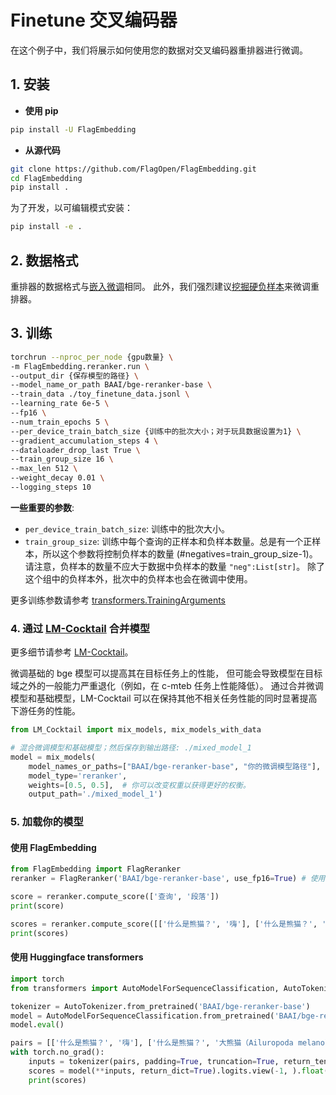  # Finetune 交叉编码器
在这个例子中，我们将展示如何使用您的数据对交叉编码器重排器进行微调。

## 1. 安装
* **使用 pip**
```bash
pip install -U FlagEmbedding
```

* **从源代码**
```bash
git clone https://github.com/FlagOpen/FlagEmbedding.git 
cd FlagEmbedding
pip install .
```
为了开发，以可编辑模式安装：
```bash
pip install -e .
```

## 2. 数据格式

重排器的数据格式与[嵌入微调](https://github.com/FlagOpen/FlagEmbedding/tree/master/examples/finetune#data-format)相同。 
此外，我们强烈建议[挖掘硬负样本](https://github.com/FlagOpen/FlagEmbedding/tree/master/examples/finetune#hard-negatives)来微调重排器。

## 3. 训练

```bash
torchrun --nproc_per_node {gpu数量} \
-m FlagEmbedding.reranker.run \
--output_dir {保存模型的路径} \
--model_name_or_path BAAI/bge-reranker-base \
--train_data ./toy_finetune_data.jsonl \
--learning_rate 6e-5 \
--fp16 \
--num_train_epochs 5 \
--per_device_train_batch_size {训练中的批次大小；对于玩具数据设置为1} \
--gradient_accumulation_steps 4 \
--dataloader_drop_last True \
--train_group_size 16 \
--max_len 512 \
--weight_decay 0.01 \
--logging_steps 10 
```

**一些重要的参数**:
- `per_device_train_batch_size`: 训练中的批次大小。
- `train_group_size`: 训练中每个查询的正样本和负样本数量。总是有一个正样本，所以这个参数将控制负样本的数量 (#negatives=train_group_size-1)。
请注意，负样本的数量不应大于数据中负样本的数量 `"neg":List[str]`。
除了这个组中的负样本外，批次中的负样本也会在微调中使用。

更多训练参数请参考 [transformers.TrainingArguments](https://huggingface.co/docs/transformers/main_classes/trainer#transformers.TrainingArguments) 

### 4. 通过 [LM-Cocktail](https://github.com/FlagOpen/FlagEmbedding/tree/master/LM_Cocktail) 合并模型

更多细节请参考 [LM-Cocktail](https://github.com/FlagOpen/FlagEmbedding/tree/master/LM_Cocktail)。

微调基础的 bge 模型可以提高其在目标任务上的性能，
但可能会导致模型在目标域之外的一般能力严重退化（例如，在 c-mteb 任务上性能降低）。
通过合并微调模型和基础模型，LM-Cocktail 可以在保持其他不相关任务性能的同时显著提高下游任务的性能。

```python
from LM_Cocktail import mix_models, mix_models_with_data

# 混合微调模型和基础模型；然后保存到输出路径: ./mixed_model_1
model = mix_models(
    model_names_or_paths=["BAAI/bge-reranker-base", "你的微调模型路径"], 
    model_type='reranker', 
    weights=[0.5, 0.5],  # 你可以改变权重以获得更好的权衡。
    output_path='./mixed_model_1')
```

### 5. 加载你的模型

#### 使用 FlagEmbedding

```python
from FlagEmbedding import FlagReranker
reranker = FlagReranker('BAAI/bge-reranker-base', use_fp16=True) # 使用 fp16 可以加速计算

score = reranker.compute_score(['查询', '段落'])
print(score)

scores = reranker.compute_score([['什么是熊猫？', '嗨'], ['什么是熊猫？', '大熊猫（Ailuropoda melanoleuca），有时被称为熊猫熊或简称熊猫，是一种仅在中国发现的熊科动物。']])
print(scores)
```

#### 使用 Huggingface transformers

```python
import torch
from transformers import AutoModelForSequenceClassification, AutoTokenizer, BatchEncoding, PreTrainedTokenizerFast

tokenizer = AutoTokenizer.from_pretrained('BAAI/bge-reranker-base')
model = AutoModelForSequenceClassification.from_pretrained('BAAI/bge-reranker-base')
model.eval()

pairs = [['什么是熊猫？', '嗨'], ['什么是熊猫？', '大熊猫（Ailuropoda melanoleuca），有时被称为熊猫熊或简称熊猫，是一种仅在中国发现的熊科动物。']]
with torch.no_grad():
    inputs = tokenizer(pairs, padding=True, truncation=True, return_tensors='pt', max_length=512)
    scores = model(**inputs, return_dict=True).logits.view(-1, ).float()
    print(scores)
```
